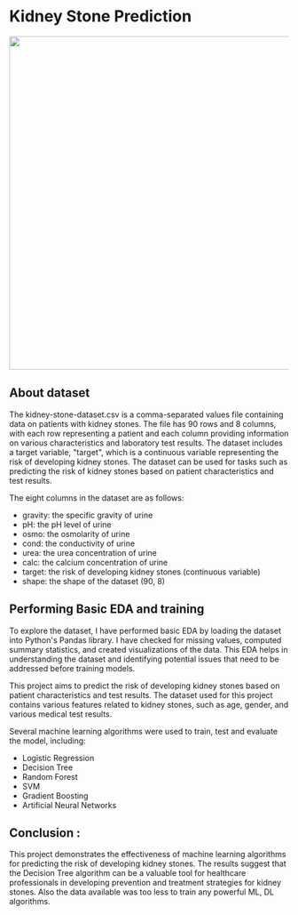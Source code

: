 # Kidney Stone Prediction
<div align="center">
<img src="https://domf5oio6qrcr.cloudfront.net/medialibrary/9795/GettyImages-843352558.jpg" width="600">
</div>

## About dataset
The kidney-stone-dataset.csv is a comma-separated values file containing data on patients with kidney stones. The file has 90 rows and 8 columns, with each row representing a patient and each column providing information on various characteristics and laboratory test results. The dataset includes a target variable, "target", which is a continuous variable representing the risk of developing kidney stones. The dataset can be used for tasks such as predicting the risk of kidney stones based on patient characteristics and test results.

The eight columns in the dataset are as follows:

- gravity: the specific gravity of urine
- pH: the pH level of urine
- osmo: the osmolarity of urine
- cond: the conductivity of urine
- urea: the urea concentration of urine
- calc: the calcium concentration of urine
- target: the risk of developing kidney stones (continuous variable)
- shape: the shape of the dataset (90, 8)

## Performing Basic EDA and training
To explore the dataset, I have performed basic EDA by loading the dataset into Python's Pandas library. I have checked for missing values, computed summary statistics, and created visualizations of the data. This EDA helps in understanding the dataset and identifying potential issues that need to be addressed before training models.

This project aims to predict the risk of developing kidney stones based on patient characteristics and test results. The dataset used for this project contains various features related to kidney stones, such as age, gender, and various medical test results.

Several machine learning algorithms were used to train, test and evaluate the model, including:

- Logistic Regression
- Decision Tree
- Random Forest
- SVM
- Gradient Boosting
- Artificial Neural Networks 

## Conclusion :

This project demonstrates the effectiveness of machine learning algorithms for predicting the risk of developing kidney stones. The results suggest that the Decision Tree algorithm can be a valuable tool for healthcare professionals in developing prevention and treatment strategies for kidney stones. Also the data available was too less to train any powerful ML, DL algorithms.
